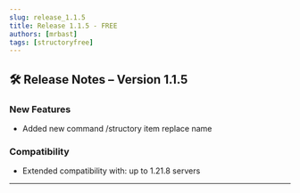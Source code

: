 ```yaml
---
slug: release_1.1.5
title: Release 1.1.5 - FREE
authors: [mrbast]
tags: [structoryfree]
---
```


## 🛠️ Release Notes – Version 1.1.5

### New Features
- Added new command /structory item replace name

### Compatibility
- Extended compatibility with: up to 1.21.8 servers

---

